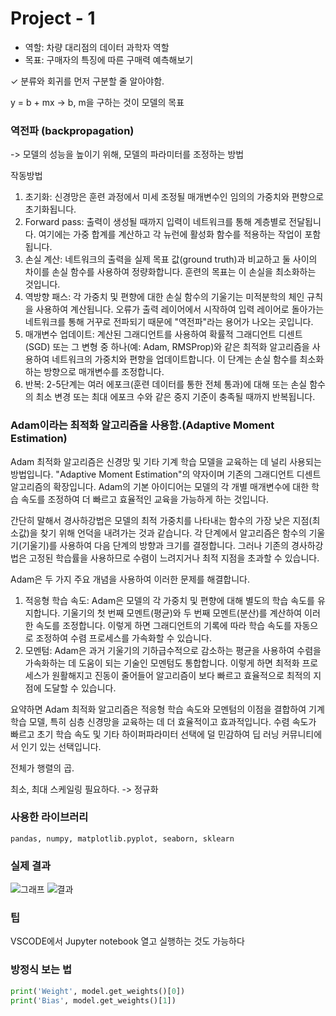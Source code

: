 # Project - 1

- 역할: 차량 대리점의 데이터 과학자 역할
- 목표: 구매자의 특징에 따른 구매력 예측해보기

✓ 분류와 회귀를 먼저 구분할 줄 알아야함.

y = b + mx
-> b, m을 구하는 것이 모델의 목표

### 역전파 (backpropagation)

-> 모델의 성능을 높이기 위해, 모델의 파라미터를 조정하는 방법

작동방법

1.  초기화: 신경망은 훈련 과정에서 미세 조정될 매개변수인 임의의 가중치와 편향으로 초기화됩니다.
2.  Forward pass: 출력이 생성될 때까지 입력이 네트워크를 통해 계층별로 전달됩니다. 여기에는 가중 합계를 계산하고 각 뉴런에 활성화 함수를 적용하는 작업이 포함됩니다.
3.  손실 계산: 네트워크의 출력을 실제 목표 값(ground truth)과 비교하고 둘 사이의 차이를 손실 함수를 사용하여 정량화합니다. 훈련의 목표는 이 손실을 최소화하는 것입니다.
4.  역방향 패스: 각 가중치 및 편향에 대한 손실 함수의 기울기는 미적분학의 체인 규칙을 사용하여 계산됩니다. 오류가 출력 레이어에서 시작하여 입력 레이어로 돌아가는 네트워크를 통해 거꾸로 전파되기 때문에 "역전파"라는 용어가 나오는 곳입니다.
5.  매개변수 업데이트: 계산된 그래디언트를 사용하여 확률적 그래디언트 디센트(SGD) 또는 그 변형 중 하나(예: Adam, RMSProp)와 같은 최적화 알고리즘을 사용하여 네트워크의 가중치와 편향을 업데이트합니다. 이 단계는 손실 함수를 최소화하는 방향으로 매개변수를 조정합니다.
6.  반복: 2-5단계는 여러 에포크(훈련 데이터를 통한 전체 통과)에 대해 또는 손실 함수의 최소 변경 또는 최대 에포크 수와 같은 중지 기준이 충족될 때까지 반복됩니다.

### Adam이라는 최적화 알고리즘을 사용함.(Adaptive Moment Estimation)

Adam 최적화 알고리즘은 신경망 및 기타 기계 학습 모델을 교육하는 데 널리 사용되는 방법입니다. "Adaptive Moment Estimation"의 약자이며 기존의 그래디언트 디센트 알고리즘의 확장입니다. Adam의 기본 아이디어는 모델의 각 개별 매개변수에 대한 학습 속도를 조정하여 더 빠르고 효율적인 교육을 가능하게 하는 것입니다.

간단히 말해서 경사하강법은 모델의 최적 가중치를 나타내는 함수의 가장 낮은 지점(최소값)을 찾기 위해 언덕을 내려가는 것과 같습니다. 각 단계에서 알고리즘은 함수의 기울기(기울기)를 사용하여 다음 단계의 방향과 크기를 결정합니다. 그러나 기존의 경사하강법은 고정된 학습률을 사용하므로 수렴이 느려지거나 최적 지점을 초과할 수 있습니다.

Adam은 두 가지 주요 개념을 사용하여 이러한 문제를 해결합니다.

1.  적응형 학습 속도: Adam은 모델의 각 가중치 및 편향에 대해 별도의 학습 속도를 유지합니다. 기울기의 첫 번째 모멘트(평균)와 두 번째 모멘트(분산)를 계산하여 이러한 속도를 조정합니다. 이렇게 하면 그래디언트의 기록에 따라 학습 속도를 자동으로 조정하여 수렴 프로세스를 가속화할 수 있습니다.
2.  모멘텀: Adam은 과거 기울기의 기하급수적으로 감소하는 평균을 사용하여 수렴을 가속화하는 데 도움이 되는 기술인 모멘텀도 통합합니다. 이렇게 하면 최적화 프로세스가 원활해지고 진동이 줄어들어 알고리즘이 보다 빠르고 효율적으로 최적의 지점에 도달할 수 있습니다.

요약하면 Adam 최적화 알고리즘은 적응형 학습 속도와 모멘텀의 이점을 결합하여 기계 학습 모델, 특히 심층 신경망을 교육하는 데 더 효율적이고 효과적입니다. 수렴 속도가 빠르고 초기 학습 속도 및 기타 하이퍼파라미터 선택에 덜 민감하여 딥 러닝 커뮤니티에서 인기 있는 선택입니다.

전체가 행렬의 곱.

최소, 최대 스케일링 필요하다. -> 정규화

### 사용한 라이브러리

```
pandas, numpy, matplotlib.pyplot, seaborn, sklearn
```

### 실제 결과

![그래프](https://user-images.githubusercontent.com/75651834/229772421-df91a1fd-6fe0-4757-958f-ed14ee838d74.png)
![결과](https://user-images.githubusercontent.com/75651834/229772527-b5255941-2706-468d-ad99-0bbb079e6908.png)

### 팁

VSCODE에서 Jupyter notebook 열고 실행하는 것도 가능하다

### 방정식 보는 법

```python
print('Weight', model.get_weights()[0])
print('Bias', model.get_weights()[1])
```
